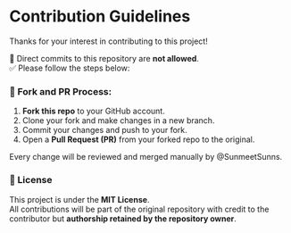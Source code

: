 # Contribution Guidelines

Thanks for your interest in contributing to this project!

🚫 Direct commits to this repository are **not allowed**.  
✅ Please follow the steps below:

### 🔁 Fork and PR Process:

1. **Fork this repo** to your GitHub account.
2. Clone your fork and make changes in a new branch.
3. Commit your changes and push to your fork.
4. Open a **Pull Request (PR)** from your forked repo to the original.

Every change will be reviewed and merged manually by @SunmeetSunns.

### 📜 License

This project is under the **MIT License**.  
All contributions will be part of the original repository with credit to the contributor but **authorship retained by the repository owner**.
